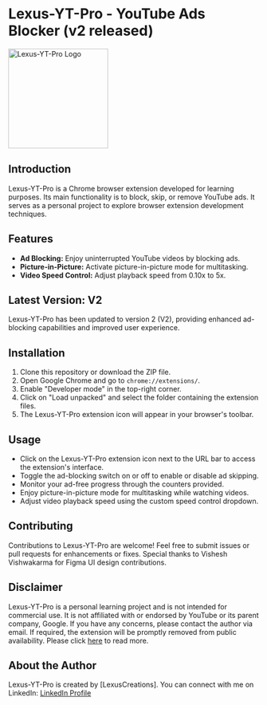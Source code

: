 # Lexus-YT-Pro - YouTube Ads Blocker (v2 released)

<img src="https://raw.githubusercontent.com/lexuscreations/lexus-yt-ad-extensions/main/assets/icons/icon.png" alt="Lexus-YT-Pro Logo" width="200" height="200">

## Introduction

Lexus-YT-Pro is a Chrome browser extension developed for learning purposes. Its main functionality is to block, skip, or remove YouTube ads. It serves as a personal project to explore browser extension development techniques.

## Features

- **Ad Blocking:** Enjoy uninterrupted YouTube videos by blocking ads.
- **Picture-in-Picture:** Activate picture-in-picture mode for multitasking.
- **Video Speed Control:** Adjust playback speed from 0.10x to 5x.

## Latest Version: V2

Lexus-YT-Pro has been updated to version 2 (V2), providing enhanced ad-blocking capabilities and improved user experience.

## Installation

1. Clone this repository or download the ZIP file.
2. Open Google Chrome and go to `chrome://extensions/`.
3. Enable "Developer mode" in the top-right corner.
4. Click on "Load unpacked" and select the folder containing the extension files.
5. The Lexus-YT-Pro extension icon will appear in your browser's toolbar.

## Usage

- Click on the Lexus-YT-Pro extension icon next to the URL bar to access the extension's interface.
- Toggle the ad-blocking switch on or off to enable or disable ad skipping.
- Monitor your ad-free progress through the counters provided.
- Enjoy picture-in-picture mode for multitasking while watching videos.
- Adjust video playback speed using the custom speed control dropdown.

## Contributing

Contributions to Lexus-YT-Pro are welcome! Feel free to submit issues or pull requests for enhancements or fixes. Special thanks to Vishesh Vishwakarma for Figma UI design contributions.

## Disclaimer

Lexus-YT-Pro is a personal learning project and is not intended for commercial use. It is not affiliated with or endorsed by YouTube or its parent company, Google. If you have any concerns, please contact the author via email. If required, the extension will be promptly removed from public availability. Please click [here](https://github.com/lexuscreations/lexus-yt-ad-extensions/releases/tag/V2) to read more.

## About the Author

Lexus-YT-Pro is created by [LexusCreations]. You can connect with me on LinkedIn: [LinkedIn Profile](https://www.linkedin.com/in/lokeshvishwakarma/)


